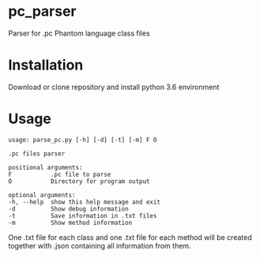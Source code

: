 # pc_parser
Parser for .pc Phantom language class files
# Installation
Download or clone repository and install python 3.6 environment
# Usage
    usage: parse_pc.py [-h] [-d] [-t] [-m] F O

    .pc files parser

    positional arguments:
    F           .pc file to parse
    O           Directory for program output

    optional arguments:
    -h, --help  show this help message and exit
    -d          Show debug information
    -t          Save information in .txt files
    -m          Show method information

One .txt file for each class and one .txt file for each method will be created together with .json containing all information from them.